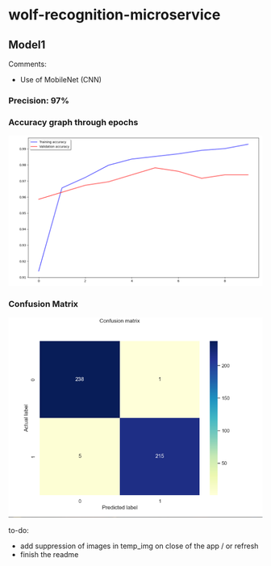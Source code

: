 # wolf-recognition-microservice

## Model1

Comments:
- Use of MobileNet (CNN)

### Precision: 97%

### Accuracy graph through epochs

![plot](illustration/accuracy.PNG)

### Confusion Matrix

![plot](illustration/confusion_matrix.PNG)



to-do:
- add suppression of images in temp_img on close of the app / or refresh
- finish the readme
